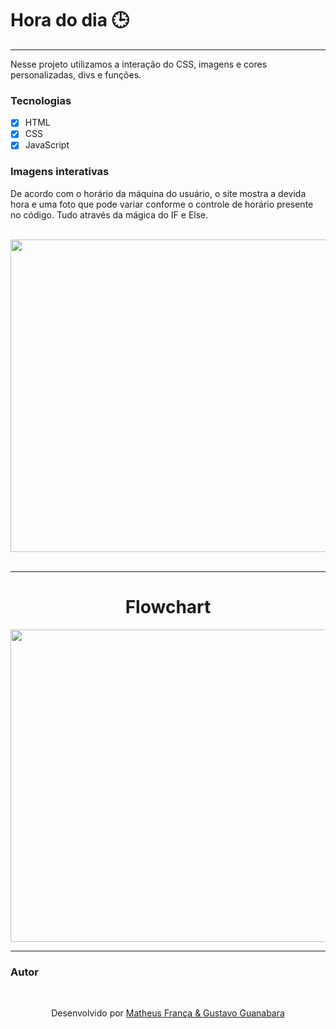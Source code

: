 # Hora do dia 🕒
---
<p> Nesse projeto utilizamos a interação do CSS, imagens e cores personalizadas, divs e funções. </p>

### Tecnologias
- [x] HTML
- [x] CSS
- [x] JavaScript 

### Imagens interativas
<p> 
 De acordo com o horário da máquina do usuário, o site mostra a devida hora e uma foto que pode variar conforme 
 o controle de horário presente no código. Tudo através da mágica do IF e Else.
</p>

<br>

<div align="center"> <img width="551" height="500px" src="https://github.com/franssa01/Cursos/blob/main/Curso%20em%20V%C3%ADdeo/Java%20Script/SITE/SITE/Site%201%20Hora%20do%20dia/site1.gif"/>
</div>
<br>
<hr>

<h1 align = "center"> Flowchart </h1>

<div align = "center">
<img width="590" height="500px" src = "https://github.com/franssa01/Courses/blob/main/Curso%20em%20V%C3%ADdeo/Java%20Script/SITE/SITE/Site%201%20Hora%20do%20dia/Images/Flowchart.png">
</div>

---

### Autor
<br>

<p align="center"> Desenvolvido por <a href="https://www.linkedin.com/in/matheus-fran%C3%A7a-b0961a222/">Matheus França & 
  <a href="https://www.youtube.com/c/CursoemV%C3%ADdeo">Gustavo Guanabara</a>
